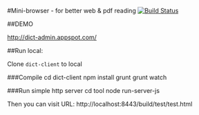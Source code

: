 #Mini-browser - for better web & pdf reading
[![Build Status](https://travis-ci.org/ajaxsys/dict-client.svg?branch=master)](https://travis-ci.org/ajaxsys/dict-client)


##DEMO

http://dict-admin.appspot.com/

##Run local:

Clone `dict-client` to local

###Compile
    cd dict-client
    npm install
    grunt
    grunt watch

###Run simple http server
    cd tool
    node run-server-js

Then you can visit URL:
 http://localhost:8443/build/test/test.html
